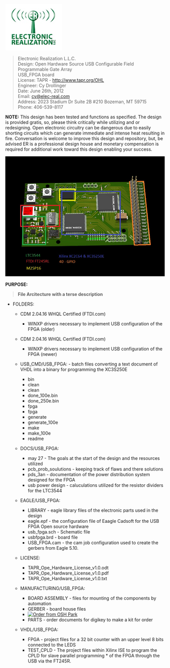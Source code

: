 ![ER_LOGO](/Docs/github.png)

> Electronic Realization L.L.C.								  
> Design: Open Hardware Source   USB Configurable Field Programmable Gate Array  	  
>						USB_FPGA board				   
> License: TAPR - http://www.tapr.org/OHL						   
> Engineer: Cy Drollinger								   
> Date: June 26th, 2012								           
> Email: cy@elec-real.com								   
> Address: 2023 Stadium Dr Suite 2B #210 Bozeman, MT 59715				   
> Phone: 406-539-8117									   

**NOTE:**
 This design has been tested and functions as specified. The design is provided gratis, so, please 
 think critically while utilizing and or redesigning. Open electronic circuitry can be dangerous due 
 to easily shorting circuits which can generate immediate and intense heat resulting in fire. Conversation is
 welcome to improve this design and repository, but, be advised ER is a professional design house and
 monetary compensation is required for additional work toward this design enabling your success.			   
	 
![USB_FPGA](/Renderings/7_7_9_usb_fpga002.jpg)

**PURPOSE:**

>**File Arcitecture with a terse description**

* FOLDERS:
	* CDM 2.04.16 WHQL Certified (FTDI.com)
		* WINXP drivers necessary to implement USB configuration of the FPGA (older)
	* CDM 2.04.16 WHQL Certified (FTDI.com)
		* WINXP drivers necessary to implement USB configuration of the FPGA (newer)
	
	* USB_CMD/USB_FPGA: - batch files converting a text document of VHDL into a binary for programming the XC3S250E
		* bin
		* clean
		* clean
		* done_100e.bin
		* done_250e.bin
		* fpga
		* fpga
		* generate
		* generate_100e
		* make
		* make_100e
		* readme
		
	* DOCS/USB_FPGA:
		* may 27 - The goals at the start of the design and the resources utilized 
		* pcb_prob_soulutions - keeping track of flaws and there solutions
		* pds_3an - documentation of the power distribution system designed for the FPGA
		* usb power design - caluculations utilized for the resistor dividers for the LTC3544
	* EAGLE/USB_FPGA:
		* LIBRARY - eagle library files of the electronic parts used in the design
		* eagle.epf - the configuration file of Eaagle Cadsoft for the USB FPGA Open source hardware
		* usb_fpga.sch - Schematic file	
		* usbfpga.brd - board file
		* USB_FPGA.cam - the cam job configuration used to create the gerbers from Eagle 5.10.
	* LICENSE:
		* TAPR_Ope_Hardware_License_v1.0.odt
		* TAPR_Ope_Hardware_License_v1.0.pdf
		* TAPR_Ope_Hardware_License_v1.0.txt
	* MANUFACTURING/USB_FPGA:
		* BOARD ASSEMBLY - files for mounting of the components by automation
		* GERBER - board house files 
		* <a href="https://oshpark.com/shared_projects/XIW354rK"><img src="https://oshpark.com/assets/badge-5b7ec47045b78aef6eb9d83b3bac6b1920de805e9a0c227658eac6e19a045b9c.png" alt="Order from OSH Park"></img></a>
		* PARTS  - order documents for digikey to make a kit for order
	* VHDL/USB_FPGA:
		* FPGA - project files for a 32 bit counter with an upper level 8 bits connected to the LEDS
		* TEST_CPLD - The project files within Xilinx ISE to program the CPLD for slave parallel programming
			    * of the FPGA through the USB via the FT245R.  
	
